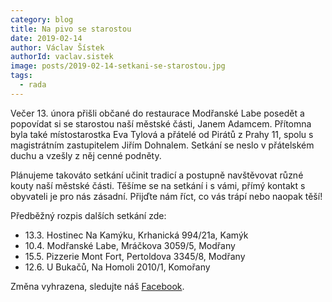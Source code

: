```yaml
---
category: blog
title: Na pivo se starostou
date: 2019-02-14
author: Václav Šístek
authorId: vaclav.sistek
image: posts/2019-02-14-setkani-se-starostou.jpg
tags:
  - rada
---
```


Večer 13. února přišli občané do restaurace Modřanské Labe posedět a popovídat si se starostou naší městské části, Janem Adamcem. Přítomna byla také místostarostka Eva Tylová a přátelé od Pirátů z Prahy 11, spolu s magistrátním zastupitelem Jiřím Dohnalem. Setkání se neslo v přátelském duchu a vzešly z něj cenné podněty.

Plánujeme takováto setkání učinit tradicí a postupně navštěvovat různé kouty naší městské části. Těšíme se na setkání i s vámi, přímý kontakt s obyvateli je pro nás zásadní. Přijďte nám říct, co vás trápí nebo naopak těší!

Předběžný rozpis dalších setkání zde:

- 13.3. Hostinec Na Kamýku, Krhanická 994/21a, Kamýk
- 10.4. Modřanské Labe, Mráčkova 3059/5, Modřany
- 15.5. Pizzerie Mont Fort, Pertoldova 3345/8, Modřany
- 12.6. U Bukačů, Na Homoli 2010/1, Komořany

Změna vyhrazena, sledujte náš [Facebook](https://www.facebook.com/PiratiP12/).
